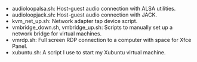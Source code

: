 * audioloopalsa.sh: Host-guest audio connection with ALSA utilities.
* audioloopjack.sh: Host-guest audio connection with JACK.
* kvm_net_up.sh: Network adapter tap device script.
* vmbridge_down.sh, vmbridge_up.sh: Scripts to manually set up a network bridge for virtual machines.
* vmrdp.sh: Full screen RDP connection to a computer with space for Xfce Panel.
* xubuntu.sh: A script I use to start my Xubuntu virtual machine.
